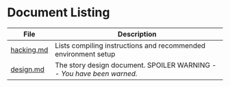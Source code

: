 # Document Listing

| File | Description |
|------|-------------|
|[hacking.md](hacking.md)|Lists compiling instructions and recommended environment setup|
|[design.md](design.md)|The story design document. SPOILER WARNING -- _You have been warned._|
